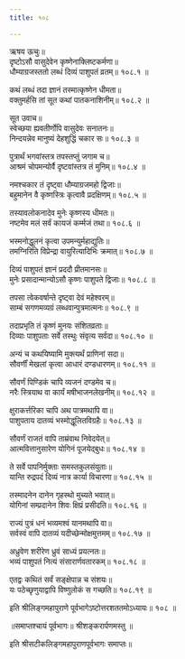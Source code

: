 ```yaml
---
title: १०८

---
```

ऋषय ऊचुः॥  
दृष्टोऽसौ वासुदेवेन कृष्णेनाक्लिष्टकर्मणा॥  
धौम्याग्रजस्ततो लब्धं दिव्यं पाशुपतं व्रतम्॥ १०८.१ ॥  
  
कथं लब्धं तदा ज्ञानं तस्मात्कृष्णेन धीमता॥  
वक्तुमर्हसि तां सूत कथां पातकनाशिनीम्॥ १०८.२ ॥  
  
सूत उवाच॥  
स्वेच्छया ह्यवतीर्णोपि वासुदेवः सनातनः॥  
निन्दयन्नेव मानुष्यं देहशुद्धिं चकार सः॥ १०८.३ ॥  
  
पुत्रार्थं भगवांस्तत्र तपस्तप्तुं जगाम च॥  
आश्रमं चोपमन्योर्वै दृष्टवांस्तत्र तं मुनिम्॥ १०८.४ ॥  
  
नमश्चकार तं दृष्ट्वा धौम्याग्रजमहो द्विजाः॥  
बहुमानेन वै कृष्णस्त्रिः कृत्वावै प्रदक्षिणम्॥ १०८.५ ॥  
  
तस्यावलोकनादेव मुनेः कृष्णस्य धीमतः॥  
नष्टमेव मलं सर्वं कायजं कर्म्मजं तथा॥ १०८.६ ॥  
  
भस्मनोद्धूलनं कृत्वा उपमन्युर्महाद्युतिः॥  
तमग्निरिति विप्रेन्द्रा वायुरित्यादिभिः क्रमात्॥ १०८.७ ॥  
  
दिव्यं पाशुपतं ज्ञानं प्रददौ प्रीतमानसः॥  
मुनेः प्रसादान्मान्योऽसौ कृष्णः पाशुपते द्विजाः॥ १०८.८ ॥  
  
तपसा त्वेकवर्षान्ते दृष्ट्वा देवं महेश्वरम्॥  
साम्बं सगणमव्यग्रं लब्धवान्पुत्रमात्मनः॥ १०८.९ ॥  
  
तदाप्रभृति तं कृष्णं मुनयः संशितव्रताः॥  
दिव्याः पाशुपताः सर्वे तस्थुः संवृत्य सर्वदा॥ १०८.१० ॥  
  
अन्यं च कथयिष्यामि मुक्त्यर्थं प्राणिनां सदा॥  
सौवर्णीं मेखलां कृत्वा आधारं दण्डधारणम्॥ १०८.११ ॥  
  
सौवर्णं पिण्डिकं चापि व्यजनं दण्डमेव च॥  
नरैः स्त्रियाथ वा कार्यं मषीभाजनलेखनीम्॥ १०८.१२ ॥  
  
क्षुराकर्त्तरिका चापि अथ पात्रमथापि वा॥  
पाशुपताय दातव्यं भस्मोद्धूलितविग्रहैः॥ १०८.१३ ॥  
  
सौवर्णं राजतं वापि ताम्रंवाथ निवेदयेत्॥  
आत्मवित्तानुसारेण योगिनं पूजयेद्बुधः॥ १०८.१४ ॥  
  
ते सर्वे पापनिर्मुक्ताः समस्तकुलसंयुताः॥  
यान्ति रुद्रपदं दिव्यं नात्र कार्या विचारणा॥ १०८.१५ ॥  
  
तस्मादनेन दानेन गृहस्थो मुच्यते भवात्॥  
योगिनां सम्प्रदानेन शिवः क्षिप्रं प्रसीदति॥ १०८.१६ ॥  
  
राज्यं पुत्रं धनं भव्यमश्वं यानमथापि वा॥  
सर्वस्वं वापि दातव्यं यदीच्छेन्मोक्षमुत्तमम्॥ १०८.१७ ॥  
  
अध्रुवेण शरीरेण ध्रुवं साध्यं प्रयत्नतः॥  
भव्यं पाशुपतं नित्यं संसारार्णवतारकम्॥ १०८.१८ ॥  
  
एतद्वः कथितं सर्वं सङ्क्षेपान्न च संशयः॥  
यः पठेच्छृणुयाद्वापि विष्णुलोकं स गच्छति॥ १०८.१९ ॥  
  
इति श्रीलिङ्गमहापुराणे पूर्वभागेऽष्टोत्तरशततमोऽध्यायः॥ १०८ ॥  
  
॥समाप्तश्चायं पूर्वभागः॥ श्रीशङ्करार्पणमस्तु ॥  
  
इति श्रीसटीकलिङ्गमहापुराणपूर्वभागः समाप्तः॥